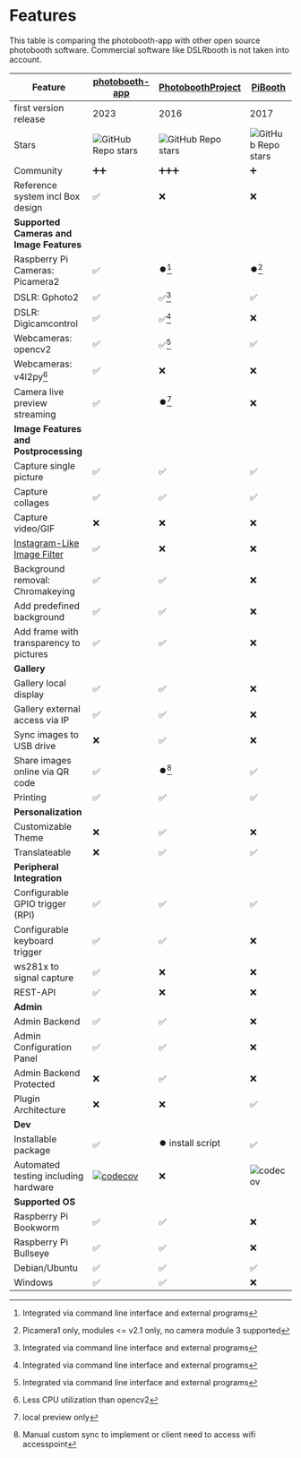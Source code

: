 # Features

This table is comparing the photobooth-app with other open source photobooth software.
Commercial software like DSLRbooth is not taken into account.

| Feature | [photobooth-app](https://github.com/mgrl/photobooth-app/) | [PhotoboothProject](https://github.com/PhotoboothProject/photobooth) | [PiBooth](https://github.com/pibooth/pibooth) |
|---|---|---|---|
| first version release | 2023 | 2016 | 2017 |
| Stars |![GitHub Repo stars](https://img.shields.io/github/stars/mgrl/photobooth-app?style=social)| ![GitHub Repo stars](https://img.shields.io/github/stars/PhotoboothProject/photobooth?style=social) |![GitHub Repo stars](https://img.shields.io/github/stars/pibooth/pibooth?style=social) |
| Community | ➕➕ | ➕➕➕ | ➕ |
| Reference system incl Box design | ✅ | ❌ | ❌ |
| **Supported Cameras and Image Features** |
| Raspberry Pi Cameras: Picamera2 | ✅ | ⏺️[^2] | ⏺️[^1] |
| DSLR: Gphoto2 | ✅ | ✅[^2] | ✅ |
| DSLR: Digicamcontrol | ✅ | ✅[^2] | ❌ |
| Webcameras: opencv2 | ✅ | ✅[^2] | ✅ |
| Webcameras: v4l2py[^3] | ✅ | ❌ | ❌ |
| Camera live preview streaming | ✅ | ⏺️[^5] | ❌ |
| **Image Features and Postprocessing** |
| Capture single picture | ✅ | ✅ | ✅ |
| Capture collages | ✅ | ✅ | ✅ |
| Capture video/GIF | ❌ | ❌ | ❌ |
| [Instagram-Like Image Filter](https://github.com/mgrl/pilgram2) | ✅ | ❌ | ❌ |
| Background removal: Chromakeying | ✅ | ✅ | ❌ |
| Add predefined background | ✅ | ✅ | ❌ |
| Add frame with transparency to pictures | ✅ | ✅ | ❌ |
| **Gallery** |
| Gallery local display | ✅ | ✅ | ❌ |
| Gallery external access via IP | ✅ | ✅ | ❌ |
| Sync images to USB drive | ❌ | ✅ | ❌ |
| Share images online via QR code | ✅ | ⏺️[^4] | ✅ |
| Printing | ✅ | ✅ | ✅ |
| **Personalization** |
| Customizable Theme | ❌ | ✅ | ❌ |
| Translateable | ❌ | ✅ | ✅ |
| **Peripheral Integration** |
| Configurable GPIO trigger (RPI) | ✅ | ✅ | ✅ |
| Configurable keyboard trigger | ✅ | ✅ | ❌ |
| ws281x to signal capture | ✅ | ❌ | ❌ |
| REST-API | ✅ | ❌ | ❌ |
| **Admin** |
| Admin Backend | ✅ | ✅ | ❌ |
| Admin Configuration Panel | ✅ | ✅ | ❌ |
| Admin Backend Protected | ❌ | ✅ | ❌ |
| Plugin Architecture | ❌ | ❌ | ✅ |
| **Dev** |
| Installable package | ✅ | ⏺️ install script | ✅ |
| Automated testing including hardware |  [![codecov](https://codecov.io/gh/mgrl/photobooth-app/branch/main/graph/badge.svg?token=SBB5DGX17V)](https://codecov.io/gh/mgrl/photobooth-app) | ❌ | ![codecov](https://codecov.io/gh/pibooth/pibooth/branch/master/graph/badge.svg) |
| **Supported OS** |
| Raspberry Pi Bookworm | ✅ | ✅ | ❌ |
| Raspberry Pi Bullseye | ✅ | ✅ | ❌ |
| Debian/Ubuntu | ✅ | ✅ | ✅ |
| Windows | ✅ | ✅ | ❌ |

[^1]: Picamera1 only, modules <= v2.1 only, no camera module 3 supported
[^2]: Integrated via command line interface and external programs
[^3]: Less CPU utilization than opencv2
[^4]: Manual custom sync to implement or client need to access wifi accesspoint
[^5]: local preview only
